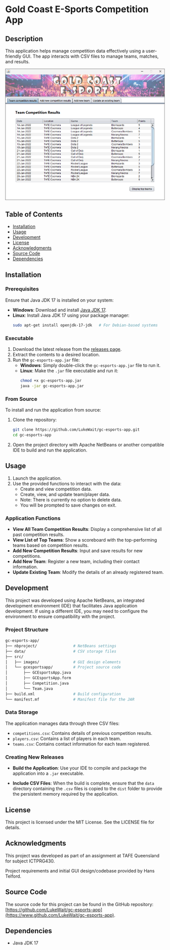 # Gold Coast E-Sports Competition App
## Description
This application helps manage competition data effectively using a user-friendly GUI. The app interacts with CSV files to manage teams, matches, and results.

<p align="center">
  <img src="https://github.com/LukeWait/gc-esports-app/raw/main/src/images/gc-esports-app-screenshot.png" alt="App Screenshot" width="600">
</p>

## Table of Contents
- [Installation](#installation)
- [Usage](#usage)
- [Development](#development)
- [License](#license)
- [Acknowledgments](#acknowledgments)
- [Source Code](#source-code)
- [Dependencies](#dependencies)

## Installation
### Prerequisites
Ensure that Java JDK 17 is installed on your system:
- **Windows**: Download and install [Java JDK 17](https://www.oracle.com/java/technologies/javase-jdk17-downloads.html).
- **Linux**: Install Java JDK 17 using your package manager:
  ```sh
  sudo apt-get install openjdk-17-jdk   # For Debian-based systems
  ```

### Executable
1. Download the latest release from the [releases page](https://github.com/LukeWait/gc-esports-app/releases).
2. Extract the contents to a desired location.
3. Run the `gc-esports-app.jar` file:
   - **Windows**: Simply double-click the `gc-esports-app.jar` file to run it.
   - **Linux**: Make the `.jar` file executable and run it:
     ```sh
     chmod +x gc-esports-app.jar
     java -jar gc-esports-app.jar
     ```

### From Source
To install and run the application from source:
1. Clone the repository:
    ```sh
    git clone https://github.com/LukeWait/gc-esports-app.git
    cd gc-esports-app
    ```
2. Open the project directory with Apache NetBeans or another compatible IDE to build and run the application.


## Usage
1. Launch the application.
2. Use the provided functions to interact with the data:
   - Create and view competition data.
   - Create, view, and update team/player data.
   - Note: There is currently no option to delete data.
   - You will be prompted to save changes on exit.

### Application Functions
- **View All Team Competition Results**: Display a comprehensive list of all past competition results.
- **View List of Top Teams**: Show a scoreboard with the top-performing teams based on competition results.
- **Add New Competition Results**: Input and save results for new competitions.
- **Add New Team**: Register a new team, including their contact information.
- **Update Existing Team**: Modify the details of an already registered team.

## Development
This project was developed using Apache NetBeans, an integrated development environment (IDE) that facilitates Java application development. If using a different IDE, you may need to configure the environment to ensure compatibility with the project.

### Project Structure
```sh
gc-esports-app/
├── nbproject/                # NetBeans settings
├── data/                     # CSV storage files
├── src/
│   ├── images/               # GUI design elements
│   └── gcesportsapp/         # Project source code
│       ├── GCEsportsApp.java
│       ├── GCEsportsApp.form
│       ├── Competition.java
│       └── Team.java
├── build.xml                 # Build configuration
└── manifest.mf               # Manifest file for the JAR
```

### Data Storage
The application manages data through three CSV files:
- `competitions.csv`: Contains details of previous competition results.
- `players.csv`: Contains a list of players in each team.
- `teams.csv`: Contains contact information for each team registered.

### Creating New Releases
- **Build the Application**: Use your IDE to compile and package the application into a `.jar` executable.

- **Include CSV Files**: When the build is complete, ensure that the `data` directory containing the `.csv` files is copied to the `dist` folder to provide the persistent memory required by the application.

## License
This project is licensed under the MIT License. See the LICENSE file for details.

## Acknowledgments
This project was developed as part of an assignment at TAFE Queensland for subject ICTPRG430.

Project requirements and initial GUI design/codebase provided by Hans Telford.

## Source Code
The source code for this project can be found in the GitHub repository: [https://github.com/LukeWait/gc-esports-app](https://www.github.com/LukeWait/gc-esports-app).

## Dependencies
- Java JDK 17
